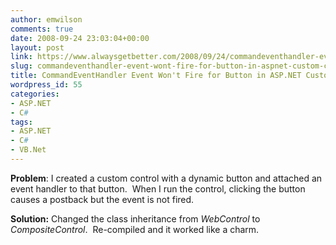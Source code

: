 ```yaml
---
author: emwilson
comments: true
date: 2008-09-24 23:03:04+00:00
layout: post
link: https://www.alwaysgetbetter.com/2008/09/24/commandeventhandler-event-wont-fire-for-button-in-aspnet-custom-control/
slug: commandeventhandler-event-wont-fire-for-button-in-aspnet-custom-control
title: CommandEventHandler Event Won't Fire for Button in ASP.NET Custom Control
wordpress_id: 55
categories:
- ASP.NET
- C#
tags:
- ASP.NET
- C#
- VB.Net
---
```


**Problem**: I created a custom control with a dynamic button and attached an event handler to that button.  When I run the control, clicking the button causes a postback but the event is not fired.

**Solution:** Changed the class inheritance from _WebControl_ to _CompositeControl_.  Re-compiled and it worked like a charm.

